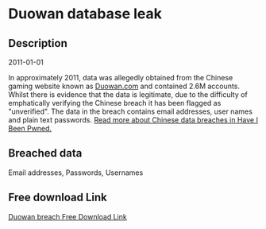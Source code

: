 # Duowan database leak

## Description

2011-01-01

In approximately 2011, data was allegedly obtained from the Chinese gaming website known as <a href="http://www.duowan.com" target="_blank" rel="noopener">Duowan.com</a> and contained 2.6M accounts. Whilst there is evidence that the data is legitimate, due to the difficulty of emphatically verifying the Chinese breach it has been flagged as &quot;unverified&quot;. The data in the breach contains email addresses, user names and plain text passwords. <a href="https://www.troyhunt.com/handling-chinese-data-breaches-in-have-i-been-pwned/" target="_blank" rel="noopener">Read more about Chinese data breaches in Have I Been Pwned.</a>

## Breached data

Email addresses, Passwords, Usernames

## Free download Link

[Duowan breach Free Download Link](https://link-to.net/1229997/429.8006425471854/dynamic/?r=aHR0cHM6Ly93d3cubWVkaWFmaXJlLmNvbS92aWV3L2JiY3NqcUxmODZFRUZibS9kdW93YW4uY29tL2ZpbGU=)